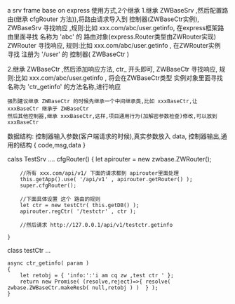 a srv frame base on express
使用方式,2个继承
1.继承 ZWBaseSrv ,然后配置路由(继承 cfgRouter 方法)),将路由请求导入到 控制器(ZWBaseCtr实例),
    ZWBaseSrv 寻找响应 ,规则:比如 xxx.com/abc/user.getinfo,
        在express框架路由里面寻找 名称为 'abc' 的 路由对象(express.Router类型由ZWRouter实现)
    ZWRouter 寻找响应, 规则:比如 xxx.com/abc/user.getinfo ,
        在ZWRouter实例 寻找 注册为 '/user' 的 控制器( ZWBaseCtr )

2.继承 ZWBaseCtr ,然后添加响应方法, ctr_ 开头即可,
    ZWBaseCtr 寻找响应, 规则:比如 xxx.com/abc/user.getinfo ,
    将会在ZWBaseCtr类型 实例对象里面寻找 名称为 'ctr_getinfo' 的方法名称,进行响应

    强烈建议继承 ZWBaseCtr 的时候先继承一个中间继承类,比如 xxxBaseCtr,让xxxBaseCtr 继承于 ZWBaseCtr
    然后其他控制器,继承 xxxBaseCtr,这样,项目通用行为(加解密参数检查)修改,可以放到 xxxBaseCtr


数据结构:
        控制器输入参数(客户端请求的时候),真实参数放入 data,
        控制器输出,通用的结构   { code,msg,data }
         

calss TestSrv ....
    cfgRouter()
    {
        let apirouter = new zwbase.ZWRouter();

        //所有 xxx.com/api/v1/ 下面的请求都到 apirouter里面处理
        this.getApp().use( '/api/v1' , apirouter.getRouter() );
        super.cfgRouter();

        //下面具体设置 这个 路由的规则
        let ctr = new testCtr( this.getDB() );
        apirouter.regCtr( '/testctr' , ctr );

        //然后请求 http://127.0.0.1/api/v1/testctr.getinfo

    }
class testCtr ...

    async ctr_getinfo( param )
    {
        let retobj = { 'info:':'i am cq zw ,test ctr ' };
        return new Promise( (resolve,reject)=>{ resolve( zwbase.ZWBaseCtr.makeResb( null,retobj ) )  } );
    }
